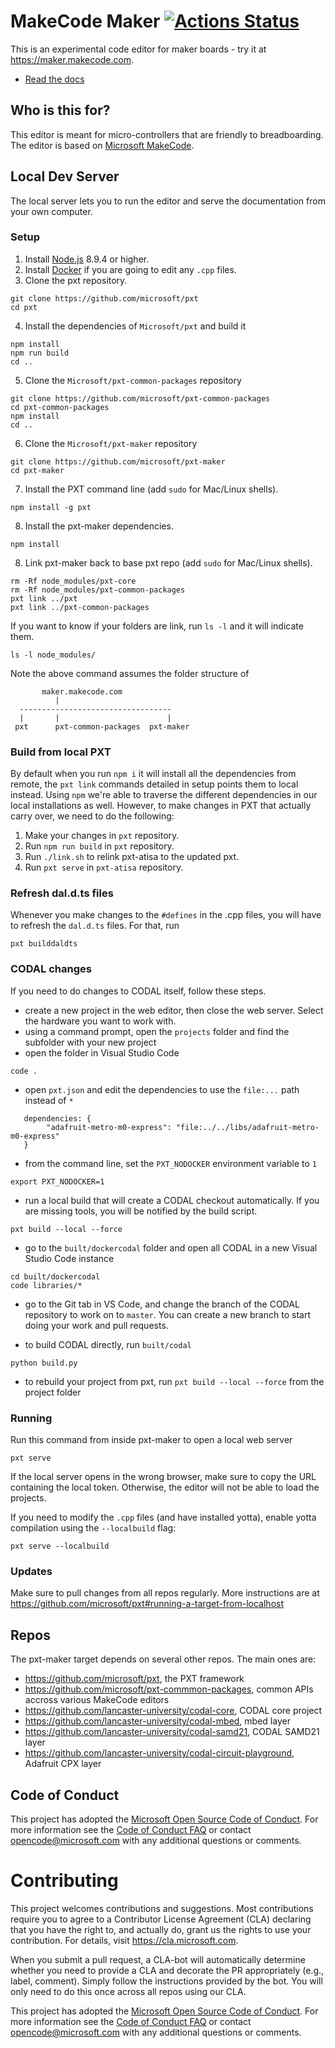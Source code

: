 # MakeCode Maker [![Actions Status](https://github.com/microsoft/pxt-maker/workflows/pxt-buildtarget/badge.svg)](https://github.com/microsoft/pxt-maker/actions)

This is an experimental code editor for maker boards - try it at https://maker.makecode.com.

* [Read the docs](https://maker.makecode.com/about)

## Who is this for?

This editor is meant for micro-controllers that are friendly to breadboarding. The editor is based on [Microsoft MakeCode](https://makecode.com).

## Local Dev Server

The local server lets you to run the editor and serve the documentation from your own computer.

### Setup

1. Install [Node.js](https://nodejs.org/) 8.9.4 or higher.
2. Install [Docker](https://www.docker.com/) if you are going to edit any `.cpp` files.
3. Clone the pxt repository.
```
git clone https://github.com/microsoft/pxt
cd pxt
```
4. Install the dependencies of ``Microsoft/pxt`` and build it
```
npm install
npm run build
cd ..
```
5. Clone the ``Microsoft/pxt-common-packages`` repository
```
git clone https://github.com/microsoft/pxt-common-packages
cd pxt-common-packages
npm install
cd ..
```
6. Clone the ``Microsoft/pxt-maker`` repository
```
git clone https://github.com/microsoft/pxt-maker
cd pxt-maker
```
7. Install the PXT command line (add `sudo` for Mac/Linux shells).
```
npm install -g pxt
```
8. Install the pxt-maker dependencies.
```
npm install
```
8. Link pxt-maker back to base pxt repo (add `sudo` for Mac/Linux shells).
```
rm -Rf node_modules/pxt-core
rm -Rf node_modules/pxt-common-packages
pxt link ../pxt
pxt link ../pxt-common-packages
```

If you want to know if your folders are link, run ``ls -l``
and it will indicate them.

```
ls -l node_modules/
```

Note the above command assumes the folder structure of   
```
       maker.makecode.com
          |
  ----------------------------------
  |       |                        |
 pxt      pxt-common-packages  pxt-maker
 ```

### Build from local PXT

By default when you run `npm i` it will install all the dependencies from 
remote, the `pxt link` commands detailed in setup points them to local instead. 
Using `npm` we're able to traverse the different dependencies in our local 
installations as well. However, to make changes in PXT that actually carry over,
we need to do the following:

1. Make your changes in `pxt` repository.
2. Run `npm run build` in `pxt` repository.
3. Run `./link.sh` to relink pxt-atisa to the updated pxt.
4. Run `pxt serve` in `pxt-atisa` repository.

### Refresh dal.d.ts files

Whenever you make changes to the ``#defines`` in the .cpp files, you will have to refresh
the ``dal.d.ts`` files. For that, run

```
pxt builddaldts
```

### CODAL changes

If you need to do changes to CODAL itself, follow these steps.

* create a new project in the web editor, then close the web server. Select the hardware you want to work with.
* using a command prompt, open the ``projects`` folder and find the subfolder with your new project
* open the folder in Visual Studio Code
```
code .
```
* open ``pxt.json`` and edit the dependencies to use 
the ``file:...`` path instead of ``*``

```
   dependencies: {
        "adafruit-metro-m0-express": "file:../../libs/adafruit-metro-m0-express"
   }
```
* from the command line, set the ``PXT_NODOCKER`` environment variable to ``1``

```
export PXT_NODOCKER=1
```

* run a local build that will create a CODAL checkout automatically. 
If you are missing tools, you will be notified by the build script.

```
pxt build --local --force
```

* go to the ``built/dockercodal`` folder and open all CODAL in a new Visual Studio Code instance

```
cd built/dockercodal
code libraries/*
```

* go to the Git tab in VS Code, and change the branch of the CODAL repository to work on to ``master``. You can create a new branch to start doing your work and pull requests.

* to build CODAL directly, run ``built/codal``
```
python build.py
```

* to rebuild your project from pxt, run ``pxt build --local --force`` from the project folder

### Running

Run this command from inside pxt-maker to open a local web server
```
pxt serve
```
If the local server opens in the wrong browser, make sure to copy the URL containing the local token. 
Otherwise, the editor will not be able to load the projects.

If you need to modify the `.cpp` files (and have installed yotta), enable yotta compilation using the `--localbuild` flag:
```
pxt serve --localbuild
```

### Updates

Make sure to pull changes from all repos regularly. More instructions are at https://github.com/microsoft/pxt#running-a-target-from-localhost

## Repos 

The pxt-maker target depends on several other repos. The main ones are:
- https://github.com/microsoft/pxt, the PXT framework
- https://github.com/microsoft/pxt-commmon-packages, common APIs accross various MakeCode editors
- https://github.com/lancaster-university/codal-core, CODAL core project
- https://github.com/lancaster-university/codal-mbed, mbed layer
- https://github.com/lancaster-university/codal-samd21, CODAL SAMD21 layer
- https://github.com/lancaster-university/codal-circuit-playground, Adafruit CPX layer

## Code of Conduct

This project has adopted the [Microsoft Open Source Code of Conduct](https://opensource.microsoft.com/codeofconduct/). For more information see the [Code of Conduct FAQ](https://opensource.microsoft.com/codeofconduct/faq/) or contact [opencode@microsoft.com](mailto:opencode@microsoft.com) with any additional questions or comments.

# Contributing

This project welcomes contributions and suggestions.  Most contributions require you to agree to a
Contributor License Agreement (CLA) declaring that you have the right to, and actually do, grant us
the rights to use your contribution. For details, visit https://cla.microsoft.com.

When you submit a pull request, a CLA-bot will automatically determine whether you need to provide
a CLA and decorate the PR appropriately (e.g., label, comment). Simply follow the instructions
provided by the bot. You will only need to do this once across all repos using our CLA.

This project has adopted the [Microsoft Open Source Code of Conduct](https://opensource.microsoft.com/codeofconduct/).
For more information see the [Code of Conduct FAQ](https://opensource.microsoft.com/codeofconduct/faq/) or
contact [opencode@microsoft.com](mailto:opencode@microsoft.com) with any additional questions or comments.
